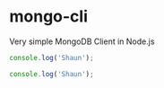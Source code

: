 # mongo-cli
Very simple MongoDB Client in Node.js

```js
console.log('Shaun');
```

```javascript
console.log('Shaun');
```